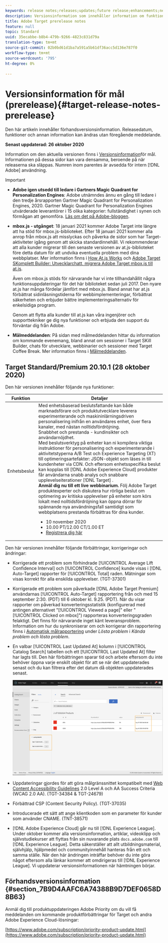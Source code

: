 ```yaml
---
keywords: release notes;releases;updates;future release;enhancements;new features;fixes;updates
description: Versionsinformation som innehåller information om funktioner, förbättringar och korrigeringar för de senaste eller kommande DNL Adobe Target-versionerna.
title: Adobe Target prerelease notes
feature: null
topic: Standard
uuid: 35ecabbe-b8b4-479b-9266-4823c831d79a
translation-type: tm+mt
source-git-commit: 02b0bd61d1ba7a591a5b61df36acc5d136e787f0
workflow-type: tm+mt
source-wordcount: '795'
ht-degree: 0%

---
```



# Versionsinformation för mål (prerelease){#target-release-notes-prerelease}

Den här artikeln innehåller förhandsversionsinformation. Releasedatum, funktioner och annan information kan ändras utan föregående meddelande.

**Senast uppdaterad: 26 oktober 2020**

Information om den aktuella versionen finns i [Versionsinformation](release-notes.md)för mål. Informationen på dessa sidor kan vara densamma, beroende på när releaserna ska släppas. Numren inom parentes är avsedda för intern [!DNL Adobe] användning.

>[!IMPORTANT]
>
>* **Adobe igen utsedd till ledare i Gartners Magic Quadrant for Personalization Engines**: Adobe utnämndes ännu en gång till ledare i den tredje årsrapporten Gartner Magic Quadrant for Personalization Engines, 2020. Gartner Magic Quadrant for Personalization Engines utvärderade leverantörer i 15 olika kategorier: fullständighet i synen och förmågan att genomföra. [Läs om det på Adobe-bloggen](https://theblog.adobe.com/adobe-again-named-leader-in-gartner-magic-quadrant-for-personalization-engines/).
   >
   >
* **mbox.js - utgånget**: 18 januari 2021 kommer Adobe Target inte längre att ha stöd för mbox.js-biblioteket. Efter 18 januari 2021 kommer alla anrop från mbox.js att misslyckas och påverka de sidor som har Target-aktiviteter igång genom att skicka standardinnehåll. Vi rekommenderar att alla kunder migrerar till den senaste versionen av at.js-biblioteket före detta datum för att undvika eventuella problem med dina webbplatser. Mer information finns i [How At.js Works](/help/c-implementing-target/c-implementing-target-for-client-side-web/c-how-atjs-works/how-atjs-works.md) och [Adobe Target SKomplett Builder: Utvecklarchatt, migrera Adobe Target mbox.js till at.js](https://seminars.adobeconnect.com/ptdo6mfo6qn6/?proto=true).
   >
   >   
   Även om mbox.js stöds för närvarande har vi inte tillhandahållit några funktionsuppdateringar för det här biblioteket sedan juli 2017. Den nyare at.js har många fördelar jämfört med mbox.js. Bland annat har at.js förbättrat sidinläsningstiderna för webbimplementeringar, förbättrat säkerheten och erbjuder bättre implementeringsalternativ för enkelsidiga program.
   >
   >   
   Genom att flytta alla kunder till at.js kan våra ingenjörer och supporttekniker ge dig nya funktioner och erbjuda den support du förväntar dig från Adobe.
   >
   >
* **Målmeddelanden**: På sidan med målmeddelanden hittar du information om kommande evenemang, bland annat om sessioner i Target SKill Builder, chats för utvecklare, webbinarier och sessioner med Target Coffee Break. Mer information finns i [Målmeddelanden](/help/r-release-notes/target-announcements.md).


## Target Standard/Premium 20.10.1 (28 oktober 2020)

Den här versionen innehåller följande nya funktioner:

| Funktion | Detaljer |
| --- | --- |
| Enhetsbeslut | Med enhetsbaserad beslutsfattande kan både marknadsförare och produktutvecklare leverera experimenterande och maskininlärningsdriven personalisering inifrån en användares enhet, över flera kanaler, med nästan nolltidsfördröjning.<br>Snabbhet och prestanda - kundinsikter och användarnöjdhet.<br>Med beslutsverktyg på enheter kan ni kompilera viktiga instruktioner för personalisering och experimenterande i aktivitetstyperna A/B Test och Experience Targeting (XT) till optimeringsartefakter: JSON-objekt som läses in till kundenheter via CDN. Och eftersom enhetsspecifika beslut kan kopplas till [!DNL Adobe Experience Cloud] produkter får användarna snabb analys och snabbare upplevelseiterationer [!DNL Target] .<br>**Anmäl dig nu till ett live webbinarium.** Följ Adobe Target produktexperter och diskutera hur rörliga beslut om optimering av kritiska upplevelser på enheter som körs lokalt med nolltidsfördröjning kan öppna dörrar för spännande nya användningsfall samtidigt som webbplatsens prestanda förbättras för dina kunder.<ul><li>10 november 2020</li><li>10.00 PT/12.00 CT/1.00 ET</li><li>[Registrera dig här](https://www.adobeeventsonline.com/Target/2020/OnDeviceDecisions/invite.html)</li></ul> |

Den här versionen innehåller följande förbättringar, korrigeringar och ändringar:

* Korrigerade ett problem som förhindrade [!UICONTROL Average Lift Confidence Interval] och [!UICONTROL Confidence] kunde visas i [!DNL Auto-Target] rapporter för [!UICONTROL Total] raden. Mätningar som visas korrekt för alla enskilda upplevelser. (TGT-37301)
* Korrigerade ett problem som påverkade [!DNL Adobe Target Premium] användarnas [!UICONTROL Auto-Target] rapportering från och med 15 september 2:30. (PDT) till 6 oktober kl. 9.25. (PDT). När du visar rapporter om påverkad konverteringsstatistik (konfigurerad med antingen alternativet &quot;[!UICONTROL Viewed a page]&quot; eller &quot;[!UICONTROL Clicked on mbox]&quot;) rapporteras konverteringsgraden felaktigt. Det finns för närvarande inget känt leveransproblem. Information om hur du synkroniserar om och korrigerar din rapportering finns i [Automatisk målrapportering](/help/r-release-notes/known-issues-resolved-issues.md#at-metrics) under *Lösta problem* i *Kända problem och lösta problem*.
* En valbar [!UICONTROL Last Updated At] kolumn i [!UICONTROL Catalog Search] tabellen och ett [!UICONTROL Last Updated At] filter har lagts till. Den här förbättringen sparar tid och arbete eftersom du inte behöver öppna varje enskilt objekt för att se när det uppdaterades senast och du kan filtrera efter det datum då objekten uppdaterades senast.

   ![Senast uppdaterad vid illustration av kolumner och filter](/help/r-release-notes/assets/column-and-filter.png)

* Uppdateringar gjordes för att göra målgränssnittet kompatibelt med [Web Content Accessibility Guidelines](https://www.w3.org/WAI/standards-guidelines/wcag/) 2.0 Level A och AA Success Criteria (WCAG 2.0 AA). (TGT-34384 &amp; TGT-24679)
* Förbättrad CSP (Content Security Policy). (TGT-37035)
* Introducerade ett sätt att ange klientkoden som en parameter för kunder som använder CNAME. (TNT-38571)
* [!DNL Adobe Experience Cloud] går nu till [!DNL Experience League]. Under oktober kommer alla versionsinformation, artiklar, videoklipp och självstudiekurser att flyttas från sin nuvarande plats `docs.adobe.com` till [!DNL Experience League]. Detta säkerställer att allt utbildningsmaterial, självhjälp, hjälpmedel och communityinnehåll hanteras från ett och samma ställe. När den här ändringen inträffar behöver du inte göra något eftersom alla länkar kommer att omdirigeras till [!DNL Experience League]. Vi uppdaterar versionsinformationen när hämtningen börjar.

## Förhandsversionsinformation {#section_7B9D4AAFC6A74388B9D7DEF0658D8B63}

Anmäl dig till produktuppdateringen Adobe Priority om du vill få meddelanden om kommande produktförbättringar för Target och andra Adobe Experience Cloud-lösningar:

[https://www.adobe.com/subscription/priority-product-update.html](https://www.adobe.com/subscription/priority-product-update.html)
